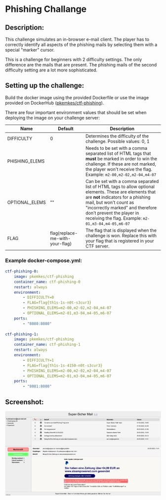 # Phishing Challange

## Description:

This challenge simulates an in-browser e-mail client. The player has to correctly identify all aspects of the phishing mails by selecting them with a special "marker" cursor.

This is a challenge for beginners with 2 difficulty settings. The only difference are the mails that are present. The phishing mails of the second difficulty setting are a lot more sophisticated.

## Setting up the challenge:

Build the docker image using the provided Dockerfile or use the image provided on DockerHub ([pkemkes/ctf-phishing](https://hub.docker.com/repository/docker/pkemkes/ctf-phishing/general)).

There are four important environment values that should be set when deploying the image on your challenge server:

| Name | Default | Description |
|--------|--------|---|
| DIFFICULTY | 0 | Determines the difficulty of the challenge. Possible values: 0, 1 |
| PHISHING_ELEMS | | Needs to be set with a comma separated list of HTML tags that **must** be marked in order to win the challenge. If these are not marked, the player won't receive the flag. Example: `m2-00,m2-02,m2-04,m4-07` |
| OPTIONAL_ELEMS | "" | Can be set with a comma separated list of HTML tags to allow optional elements. These are elements that are **not** indicators for a phishing mail, but won't count as "incorrectly marked" and therefore don't prevent the player in receiving the flag. Example: `m2-01,m3-04,m4-05,m6-07` |
| FLAG | flag{replace-me-with-your-flag} | The flag that is displayed when the challenge is won. Replace this with your flag that is registered in your CTF server. |

### Example docker-compose.yml:

```yaml
ctf-phishing-0:
    image: pkemkes/ctf-phishing
    container_name: ctf-phishing-0
    restart: always
    environment:
        - DIFFICULTY=0
        - FLAG=flag{th1s-1s-n0t-s3cur3}
        - PHISHING_ELEMS=m2-00,m2-02,m2-04,m4-07
        - OPTIONAL_ELEMS=m2-01,m3-04,m4-05,m6-07
    ports:
        - "8080:8080"

ctf-phishing-1:
    image: pkemkes/ctf-phishing
    container_name: ctf-phishing-1
    restart: always
    environment:
        - DIFFICULTY=1
        - FLAG=flag{th1s-1s-4150-n0t-s3cur3}
        - PHISHING_ELEMS=m2-00,m2-02,m2-04,m4-07
        - OPTIONAL_ELEMS=m2-01,m3-04,m4-05,m6-07
    ports:
        - "8081:8080"
```

## Screenshot:

<img src="./assets/screenshot.png" alt="screenshot.png" width="800"/>